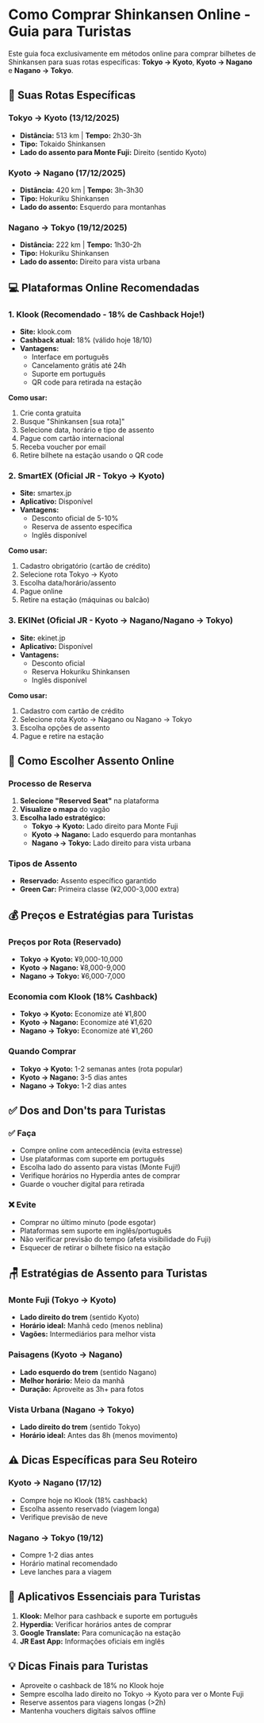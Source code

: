 # Como Comprar Shinkansen Online - Guia para Turistas

Este guia foca exclusivamente em métodos online para comprar bilhetes de Shinkansen para suas rotas específicas: **Tokyo → Kyoto**, **Kyoto → Nagano** e **Nagano → Tokyo**.

## 🚅 Suas Rotas Específicas

### Tokyo → Kyoto (13/12/2025)
- **Distância:** 513 km | **Tempo:** 2h30-3h
- **Tipo:** Tokaido Shinkansen
- **Lado do assento para Monte Fuji:** Direito (sentido Kyoto)

### Kyoto → Nagano (17/12/2025)
- **Distância:** 420 km | **Tempo:** 3h-3h30
- **Tipo:** Hokuriku Shinkansen
- **Lado do assento:** Esquerdo para montanhas

### Nagano → Tokyo (19/12/2025)
- **Distância:** 222 km | **Tempo:** 1h30-2h
- **Tipo:** Hokuriku Shinkansen
- **Lado do assento:** Direito para vista urbana

## 💻 Plataformas Online Recomendadas

### 1. Klook (Recomendado - 18% de Cashback Hoje!)
- **Site:** klook.com
- **Cashback atual:** 18% (válido hoje 18/10)
- **Vantagens:**
  - Interface em português
  - Cancelamento grátis até 24h
  - Suporte em português
  - QR code para retirada na estação

**Como usar:**
1. Crie conta gratuita
2. Busque "Shinkansen [sua rota]"
3. Selecione data, horário e tipo de assento
4. Pague com cartão internacional
5. Receba voucher por email
6. Retire bilhete na estação usando o QR code

### 2. SmartEX (Oficial JR - Tokyo → Kyoto)
- **Site:** smartex.jp
- **Aplicativo:** Disponível
- **Vantagens:**
  - Desconto oficial de 5-10%
  - Reserva de assento específica
  - Inglês disponível

**Como usar:**
1. Cadastro obrigatório (cartão de crédito)
2. Selecione rota Tokyo → Kyoto
3. Escolha data/horário/assento
4. Pague online
5. Retire na estação (máquinas ou balcão)

### 3. EKINet (Oficial JR - Kyoto → Nagano/Nagano → Tokyo)
- **Site:** ekinet.jp
- **Aplicativo:** Disponível
- **Vantagens:**
  - Desconto oficial
  - Reserva Hokuriku Shinkansen
  - Inglês disponível

**Como usar:**
1. Cadastro com cartão de crédito
2. Selecione rota Kyoto → Nagano ou Nagano → Tokyo
3. Escolha opções de assento
4. Pague e retire na estação

## 💺 Como Escolher Assento Online

### Processo de Reserva
1. **Selecione "Reserved Seat"** na plataforma
2. **Visualize o mapa** do vagão
3. **Escolha lado estratégico:**
   - **Tokyo → Kyoto:** Lado direito para Monte Fuji
   - **Kyoto → Nagano:** Lado esquerdo para montanhas
   - **Nagano → Tokyo:** Lado direito para vista urbana

### Tipos de Assento
- **Reservado:** Assento específico garantido
- **Green Car:** Primeira classe (¥2,000-3,000 extra)

## 💰 Preços e Estratégias para Turistas

### Preços por Rota (Reservado)
- **Tokyo → Kyoto:** ¥9,000-10,000
- **Kyoto → Nagano:** ¥8,000-9,000
- **Nagano → Tokyo:** ¥6,000-7,000

### Economia com Klook (18% Cashback)
- **Tokyo → Kyoto:** Economize até ¥1,800
- **Kyoto → Nagano:** Economize até ¥1,620
- **Nagano → Tokyo:** Economize até ¥1,260

### Quando Comprar
- **Tokyo → Kyoto:** 1-2 semanas antes (rota popular)
- **Kyoto → Nagano:** 3-5 dias antes
- **Nagano → Tokyo:** 1-2 dias antes

## ✅ Dos and Don'ts para Turistas

### ✅ Faça
- Compre online com antecedência (evita estresse)
- Use plataformas com suporte em português
- Escolha lado do assento para vistas (Monte Fuji!)
- Verifique horários no Hyperdia antes de comprar
- Guarde o voucher digital para retirada

### ❌ Evite
- Comprar no último minuto (pode esgotar)
- Plataformas sem suporte em inglês/português
- Não verificar previsão do tempo (afeta visibilidade do Fuji)
- Esquecer de retirar o bilhete físico na estação

## 🪑 Estratégias de Assento para Turistas

### Monte Fuji (Tokyo → Kyoto)
- **Lado direito do trem** (sentido Kyoto)
- **Horário ideal:** Manhã cedo (menos neblina)
- **Vagões:** Intermediários para melhor vista

### Paisagens (Kyoto → Nagano)
- **Lado esquerdo do trem** (sentido Nagano)
- **Melhor horário:** Meio da manhã
- **Duração:** Aproveite as 3h+ para fotos

### Vista Urbana (Nagano → Tokyo)
- **Lado direito do trem** (sentido Tokyo)
- **Horário ideal:** Antes das 8h (menos movimento)

## ⚠️ Dicas Específicas para Seu Roteiro

### Kyoto → Nagano (17/12)
- Compre hoje no Klook (18% cashback)
- Escolha assento reservado (viagem longa)
- Verifique previsão de neve

### Nagano → Tokyo (19/12)
- Compre 1-2 dias antes
- Horário matinal recomendado
- Leve lanches para a viagem

## 📱 Aplicativos Essenciais para Turistas

1. **Klook:** Melhor para cashback e suporte em português
2. **Hyperdia:** Verificar horários antes de comprar
3. **Google Translate:** Para comunicação na estação
4. **JR East App:** Informações oficiais em inglês

## 💡 Dicas Finais para Turistas
- Aproveite o cashback de 18% no Klook hoje
- Sempre escolha lado direito no Tokyo → Kyoto para ver o Monte Fuji
- Reserve assentos para viagens longas (>2h)
- Mantenha vouchers digitais salvos offline
